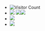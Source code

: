 
<!--
**Ang-l/Ang-l** is a ✨ _special_ ✨ repository because its `README.md` (this file) appears on your GitHub profile.

Here are some ideas to get you started:

- 🔭 I’m currently working on ...
- 🌱 I’m currently learning ...
- 👯 I’m looking to collaborate on ...
- 🤔 I’m looking for help with ...
- 💬 Ask me about ...
- 📫 How to reach me: ...
- 😄 Pronouns: ...
- ⚡ Fun fact: ...
-->


- ![Visitor Count](https://profile-counter.glitch.me/Ang-l/count.svg)
- ![](https://img.shields.io/badge/Python-3776AB?style=for-the-badge&logo=python&logoColor=white) ![](https://img.shields.io/badge/vue2-3776AB?style=for-the-badge&logo=vue2&logoColor=white)![](https://img.shields.io/badge/vue3-3776AB?style=for-the-badge&logo=vue3&logoColor=white)
- ![](https://github-readme-stats.vercel.app/api/top-langs/?username=Ang-l)
- ![](https://github-readme-stats.vercel.app/api?username=Ang-l&show_icons=true&theme=transparent)
